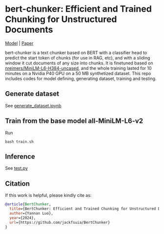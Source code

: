 # bert-chunker: Efficient and Trained Chunking for Unstructured Documents
[Model](https://huggingface.co/tim1900/BertChunker) | [Paper](https://github.com/jackfsuia/BertChunker/blob/main/main.pdf)

bert-chunker is a text chunker based on BERT with a classifier head to predict the start token of chunks (for use in RAG, etc), and with a sliding window it cut documents of any size into chunks. It is finetuned based on [nreimers/MiniLM-L6-H384-uncased](https://huggingface.co/nreimers/MiniLM-L6-H384-uncased), and the whole training lasted for 10 minutes on a Nvidia P40 GPU on a 50 MB synthetized dataset. This repo includes codes for model defining, generating dataset, training and testing.

## Generate dataset
See [generate_dataset.ipynb](generate_dataset.ipynb)
## Train from the base model all-MiniLM-L6-v2
Run
 ``` shell
 bash train.sh
 ```
## Inference
See [test.py](test.py)
## Citation

If this work is helpful, please kindly cite as:

```bibtex
@article{BertChunker,
  title={BertChunker: Efficient and Trained Chunking for Unstructured Documents}, 
  author={Yannan Luo},
  year={2024},
  url={https://github.com/jackfsuia/BertChunker}
}
```
